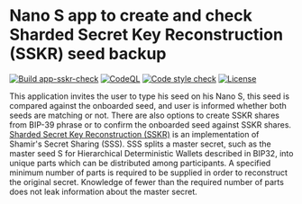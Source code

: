 # Nano S app to create and check Sharded Secret Key Reconstruction (SSKR) seed backup

[![Build app-sskr-check](https://github.com/aido/app-sskr-check/actions/workflows/ci-workflow.yml/badge.svg)](https://github.com/aido/app-sskr-check/actions/workflows/ci-workflow.yml)
[![CodeQL](https://github.com/aido/app-sskr-check/actions/workflows/codeql-workflow.yml/badge.svg)](https://github.com/aido/app-sskr-check/actions/workflows/codeql-workflow.yml)
[![Code style check](https://github.com/aido/app-sskr-check/actions/workflows/lint-workflow.yml/badge.svg)](https://github.com/aido/app-sskr-check/actions/workflows/lint-workflow.yml)
[![License](https://img.shields.io/github/license/aido/app-sskr-check)](https://github.com/aido/app-sskr-check/blob/develop/LICENSE)

This application invites the user to type his seed on his Nano S, this seed is compared against the onboarded seed, and user is informed whether both seeds are matching or not. There are also options to create SSKR shares from BIP-39 phrase or to confirm the onboarded seed against SSKR shares. [Sharded Secret Key Reconstruction (SSKR)](https://github.com/BlockchainCommons/Research/blob/master/papers/bcr-2020-011-sskr.md) is an implementation of Shamir's Secret Sharing (SSS). SSS splits a master secret, such as the master seed S for Hierarchical Deterministic Wallets described in BIP32, into unique parts which can be distributed among participants. A specified minimum number of parts is required to be supplied in order to reconstruct the original secret. Knowledge of fewer than the required number of parts does not leak information about the master secret.

